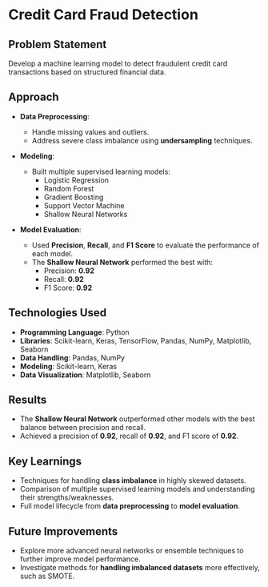 # Credit Card Fraud Detection

## Problem Statement
Develop a machine learning model to detect fraudulent credit card transactions based on structured financial data.

## Approach
- **Data Preprocessing**:
  - Handle missing values and outliers.
  - Address severe class imbalance using **undersampling** techniques.
  
- **Modeling**:
  - Built multiple supervised learning models:
    - Logistic Regression
    - Random Forest
    - Gradient Boosting
    - Support Vector Machine
    - Shallow Neural Networks
  
- **Model Evaluation**:
  - Used **Precision**, **Recall**, and **F1 Score** to evaluate the performance of each model.
  - The **Shallow Neural Network** performed the best with:
    - Precision: **0.92**
    - Recall: **0.92**
    - F1 Score: **0.92**

## Technologies Used
- **Programming Language**: Python
- **Libraries**: Scikit-learn, Keras, TensorFlow, Pandas, NumPy, Matplotlib, Seaborn
- **Data Handling**: Pandas, NumPy
- **Modeling**: Scikit-learn, Keras
- **Data Visualization**: Matplotlib, Seaborn

## Results
- The **Shallow Neural Network** outperformed other models with the best balance between precision and recall.
- Achieved a precision of **0.92**, recall of **0.92**, and F1 score of **0.92**.

## Key Learnings
- Techniques for handling **class imbalance** in highly skewed datasets.
- Comparison of multiple supervised learning models and understanding their strengths/weaknesses.
- Full model lifecycle from **data preprocessing** to **model evaluation**.

## Future Improvements
- Explore more advanced neural networks or ensemble techniques to further improve model performance.
- Investigate methods for **handling imbalanced datasets** more effectively, such as SMOTE.


